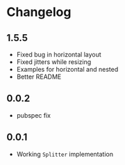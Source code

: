 # Changelog

## 1.5.5

+ Fixed bug in horizontal layout
+ Fixed jitters while resizing
+ Examples for horizontal and nested
+ Better README

## 0.0.2

- pubspec fix

## 0.0.1

- Working `Splitter` implementation
